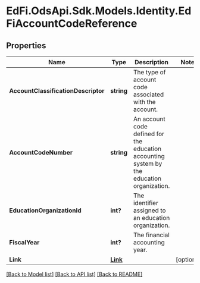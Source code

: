 # EdFi.OdsApi.Sdk.Models.Identity.EdFiAccountCodeReference
## Properties

Name | Type | Description | Notes
------------ | ------------- | ------------- | -------------
**AccountClassificationDescriptor** | **string** | The type of account code associated with the account. | 
**AccountCodeNumber** | **string** | An account code defined for the education accounting system by the education organization. | 
**EducationOrganizationId** | **int?** | The identifier assigned to an education organization. | 
**FiscalYear** | **int?** | The financial accounting year. | 
**Link** | [**Link**](Link.md) |  | [optional] 

[[Back to Model list]](../README.md#documentation-for-models) [[Back to API list]](../README.md#documentation-for-api-endpoints) [[Back to README]](../README.md)

